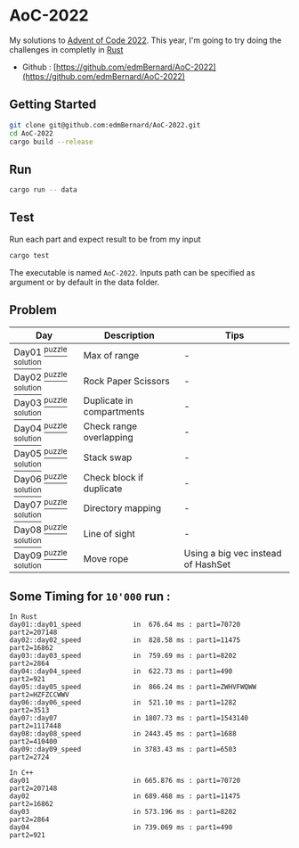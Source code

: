 # AoC-2022

My solutions to [Advent of Code 2022](https://adventofcode.com/). This year, I'm going to try doing the challenges in completly in [Rust](https://www.rust-lang.org/)

- Github : [https://github.com/edmBernard/AoC-2022](https://github.com/edmBernard/AoC-2022)

## Getting Started

```bash
git clone git@github.com:edmBernard/AoC-2022.git
cd AoC-2022
cargo build --release
```

## Run

```bash
cargo run -- data
```

## Test

Run each part and expect result to be from my input
```bash
cargo test
```

The executable is named `AoC-2022`. Inputs path can be specified as argument or by default in the data folder.

## Problem

| Day   | Description                | Tips  |
|--     |--                          |--     |
| Day01 [<sup>puzzle</sup>](https://adventofcode.com/2022/day/1) [<sup>solution</sup>](src/days/day01.rs) | Max of range               | -     |
| Day02 [<sup>puzzle</sup>](https://adventofcode.com/2022/day/2) [<sup>solution</sup>](src/days/day02.rs) | Rock Paper Scissors        | -     |
| Day03 [<sup>puzzle</sup>](https://adventofcode.com/2022/day/3) [<sup>solution</sup>](src/days/day03.rs) | Duplicate in compartments  | -     |
| Day04 [<sup>puzzle</sup>](https://adventofcode.com/2022/day/4) [<sup>solution</sup>](src/days/day04.rs) | Check range overlapping    | -     |
| Day05 [<sup>puzzle</sup>](https://adventofcode.com/2022/day/5) [<sup>solution</sup>](src/days/day05.rs) | Stack swap                 | -     |
| Day06 [<sup>puzzle</sup>](https://adventofcode.com/2022/day/6) [<sup>solution</sup>](src/days/day06.rs) | Check block if duplicate   | -     |
| Day07 [<sup>puzzle</sup>](https://adventofcode.com/2022/day/7) [<sup>solution</sup>](src/days/day07.rs) | Directory mapping          | -     |
| Day08 [<sup>puzzle</sup>](https://adventofcode.com/2022/day/8) [<sup>solution</sup>](src/days/day08.rs) | Line of sight              | -     |
| Day09 [<sup>puzzle</sup>](https://adventofcode.com/2022/day/9) [<sup>solution</sup>](src/days/day09.rs) | Move rope                  | Using a big vec instead of HashSet |



## Some Timing for `10'000` run :

```
In Rust
day01::day01_speed             in  676.64 ms : part1=70720      part2=207148
day02::day02_speed             in  828.58 ms : part1=11475      part2=16862
day03::day03_speed             in  759.69 ms : part1=8202       part2=2864
day04::day04_speed             in  622.73 ms : part1=490        part2=921
day05::day05_speed             in  866.24 ms : part1=ZWHVFWQWW  part2=HZFZCCWWV
day06::day06_speed             in  521.10 ms : part1=1282       part2=3513
day07::day07                   in 1807.73 ms : part1=1543140    part2=1117448
day08::day08_speed             in 2443.45 ms : part1=1688       part2=410400
day09::day09_speed             in 3783.43 ms : part1=6503       part2=2724

In C++
day01                          in 665.876 ms : part1=70720      part2=207148
day02                          in 689.468 ms : part1=11475      part2=16862
day03                          in 573.196 ms : part1=8202       part2=2864
day04                          in 739.069 ms : part1=490        part2=921
```